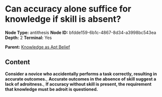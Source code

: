 # Can accuracy alone suffice for knowledge if skill is absent?

**Node Type:** antithesis
**Node ID:** bfdde159-6b1c-4867-8d34-a3998bc543ea
**Depth:** 2
**Terminal:** Yes

**Parent:** [Knowledge as Apt Belief](knowledge-as-apt-belief.md)

## Content

**Consider a novice who accidentally performs a task correctly, resulting in accurate outcomes.**, **Accurate outcomes in the absence of skill suggest a lack of adroitness.**, **If accuracy without skill is present, the requirement that knowledge must be adroit is questioned.**
